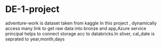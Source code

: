 # DE-1-project
adventure-work is dataset taken from kaggle
In this project , dynamically access many link to get raw data into bronze and app,Azure service principal helps to connect storage acc to databricks.In sliver, cal_date is seprated to year,month,days

